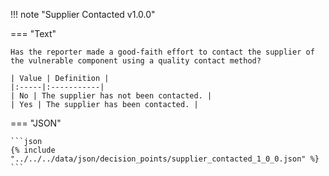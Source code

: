 <!-- This content is autogenerated by doctools.py. Do not Edit. -->
!!! note "Supplier Contacted v1.0.0"

=== "Text"

    Has the reporter made a good-faith effort to contact the supplier of the vulnerable component using a quality contact method?

    | Value | Definition |
    |:-----|:-----------|
    | No | The supplier has not been contacted. |
    | Yes | The supplier has been contacted. |
    
=== "JSON"

    ```json
    {% include "../../../data/json/decision_points/supplier_contacted_1_0_0.json" %}
    ```
